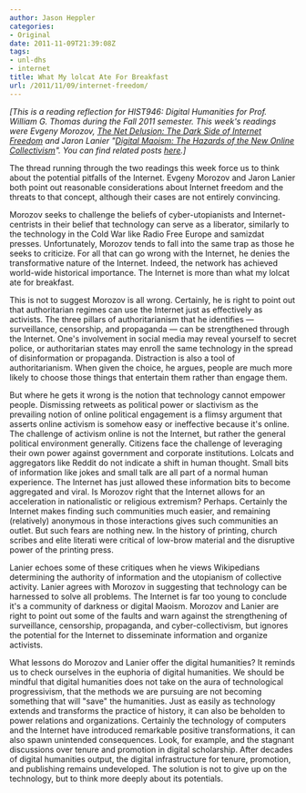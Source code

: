 ```yaml
---
author: Jason Heppler
categories:
- Original
date: 2011-11-09T21:39:08Z
tags:
- unl-dhs
- internet
title: What My lolcat Ate For Breakfast
url: /2011/11/09/internet-freedom/
---
```


*[This is a reading reflection for HIST946: Digital Humanities for Prof. William G. Thomas during the Fall 2011 semester. This week's readings were Evgeny Morozov, *[The Net Delusion: The Dark Side of Internet Freedom](http://www.amazon.com/Net-Delusion-Dark-Internet-Freedom/dp/1586488740)* and Jaron Lanier "[Digital Maoism: The Hazards of the New Online Collectivism](http://edge.org/3rd_culture/lanier06/lanier06_index.html)". You can find related posts [here](http://jasonheppler.org/the-digital-humanities-seminar.html).]*

The thread running through the two readings this week force us to think about the
potential pitfalls of the Internet. Evgeny Morozov and Jaron Lanier both point out
reasonable considerations about Internet freedom and the threats to that concept,
although their cases are not entirely convincing.

Morozov seeks to challenge the beliefs of cyber-utopianists and Internet-centrists in
their belief that technology can serve as a liberator, similarly to the
technology in the Cold War like Radio Free Europe and samizdat presses. Unfortunately,
Morozov tends to fall into the same trap as those he seeks to criticize. For all that
can go wrong with the Internet, he denies the transformative nature of the Internet.
Indeed, the network has achieved world-wide historical importance. The Internet is more
than what my lolcat ate for breakfast.

This is not to suggest Morozov is all wrong. Certainly, he is right to point out that
authoritarian regimes can use the Internet just as effectively as activists. The
three pillars of authoritarianism that he identifies — surveillance, censorship, and
propaganda — can be strengthened through the Internet. One's involvement in social
media may reveal yourself to secret police, or authoritarian states may enroll the
same technology in the spread of disinformation or propaganda. Distraction is also a
tool of authoritarianism. When given the choice, he argues, people are much more likely
to choose those things that entertain them rather than engage them.

But where he gets it wrong is the notion that technology cannot empower people.
Dismissing retweets as political power or slactivism as the prevailing notion of online political engagement is a flimsy
argument that asserts online activism is somehow easy or ineffective because it's
online. The challenge of activism online is not the Internet, but rather the
general political environment generally. Citizens face the challenge of leveraging
their own power against government and corporate institutions. Lolcats and
aggregators like Reddit do not indicate a shift in human thought. Small bits of information like jokes and small talk are all part of a normal human
experience. The Internet has just allowed these information bits to become aggregated
and viral. Is Morozov right that the Internet allows for an acceleration in
nationalistic or religious extremism? Perhaps. Certainly the Internet makes finding
such communities much easier, and remaining (relatively) anonymous in those
interactions gives such communities an outlet. But such fears are nothing new.
In the history of printing, church scribes and elite literati were critical
of low-brow material and the disruptive power of the printing press.

Lanier echoes some of these critiques when he views Wikipedians determining the
authority of information and the utopianism of collective activity. Lanier agrees
with Morozov in suggesting that technology can be harnessed to solve all problems.
The Internet is far too young to conclude it's a community of darkness or digital
Maoism. Morozov and Lanier are right to point out some of the faults and warn against
the strengthening of surveillance, censorship, propaganda, and cyber-collectivism,
but ignores the potential for the Internet to disseminate information and organize
activists.

What lessons do Morozov and Lanier offer the digital humanities? It
reminds us to check ourselves in the euphoria of digital humanities. We should be
mindful that digital humanities does not take on the aura of technological
progressivism, that the methods we are pursuing are not becoming something that will
"save" the humanities. Just as easily as technology extends and transforms the
practice of history, it can also be beholden to power relations and organizations.
Certainly the technology of computers and the Internet have introduced remarkable
positive transformations, it can also spawn unintended consequences. Look, for
example, and the stagnant discussions over tenure and promotion in digital
scholarship. After decades of digital humanities output, the digital infrastructure
for tenure, promotion, and publishing remains undeveloped. The solution is not to
give up on the technology, but to think more deeply about its potentials.
